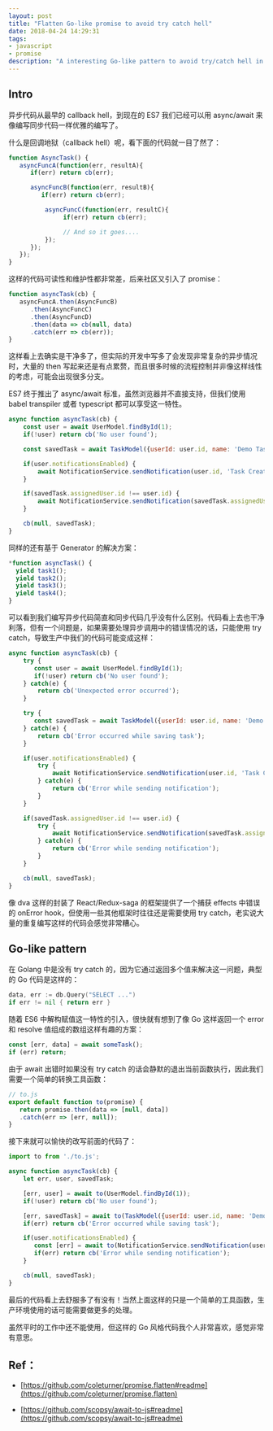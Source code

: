 ```yaml
---
layout: post
title: "Flatten Go-like promise to avoid try catch hell"
date: 2018-04-24 14:29:31
tags:
- javascript
- promise
description: "A interesting Go-like pattern to avoid try/catch hell in async/await."
---
```


## Intro

异步代码从最早的 callback hell，到现在的 ES7 我们已经可以用 async/await 来像编写同步代码一样优雅的编写了。

什么是回调地狱（callback hell）呢，看下面的代码就一目了然了：

```js
function AsyncTask() {
   asyncFuncA(function(err, resultA){
      if(err) return cb(err);

      asyncFuncB(function(err, resultB){
         if(err) return cb(err);

          asyncFuncC(function(err, resultC){
               if(err) return cb(err);

               // And so it goes....
          });
      });
   });
}
```

这样的代码可读性和维护性都非常差，后来社区又引入了 promise：

```js
function asyncTask(cb) {
   asyncFuncA.then(AsyncFuncB)
      .then(AsyncFuncC)
      .then(AsyncFuncD)
      .then(data => cb(null, data)
      .catch(err => cb(err));
}
```

这样看上去确实是干净多了，但实际的开发中写多了会发现非常复杂的异步情况时，大量的 then 写起来还是有点累赘，而且很多时候的流程控制并非像这样线性的考虑，可能会出现很多分支。

ES7 终于推出了 async/await 标准，虽然浏览器并不直接支持，但我们使用 babel transpiler 或者 typescript 都可以享受这一特性。

```js
async function asyncTask(cb) {
    const user = await UserModel.findById(1);
    if(!user) return cb('No user found');

    const savedTask = await TaskModel({userId: user.id, name: 'Demo Task'});

    if(user.notificationsEnabled) {
        await NotificationService.sendNotification(user.id, 'Task Created');
    }

    if(savedTask.assignedUser.id !== user.id) {
        await NotificationService.sendNotification(savedTask.assignedUser.id, 'Task was created for you');
    }

    cb(null, savedTask);
}
```

同样的还有基于 Generator 的解决方案：

```js
*function asyncTask() {
  yield task1();
  yield task2();
  yield task3();
  yield task4();
}
```

可以看到我们编写异步代码简直和同步代码几乎没有什么区别。代码看上去也干净利落，但有一个问题是，如果需要处理异步调用中的错误情况的话，只能使用 try catch，导致生产中我们的代码可能变成这样：

```js
async function asyncTask(cb) {
    try {
       const user = await UserModel.findById(1);
       if(!user) return cb('No user found');
    } catch(e) {
        return cb('Unexpected error occurred');
    }

    try {
       const savedTask = await TaskModel({userId: user.id, name: 'Demo Task'});
    } catch(e) {
        return cb('Error occurred while saving task');
    }

    if(user.notificationsEnabled) {
        try {
            await NotificationService.sendNotification(user.id, 'Task Created');
        } catch(e) {
            return cb('Error while sending notification');
        }
    }

    if(savedTask.assignedUser.id !== user.id) {
        try {
            await NotificationService.sendNotification(savedTask.assignedUser.id, 'Task was created for you');
        } catch(e) {
            return cb('Error while sending notification');
        }
    }

    cb(null, savedTask);
}
```

像 dva 这样的封装了 React/Redux-saga 的框架提供了一个捕获 effects 中错误的 onError hook，但使用一些其他框架时往往还是需要使用 try catch，老实说大量的重复编写这样的代码会感觉非常糟心。

## Go-like pattern

在 Golang 中是没有 try catch 的，因为它通过返回多个值来解决这一问题，典型的 Go 代码是这样的：

```go
data, err := db.Query("SELECT ...")
if err != nil { return err }
```

随着 ES6 中解构赋值这一特性的引入，很快就有想到了像 Go 这样返回一个 error 和 resolve 值组成的数组这样有趣的方案：

```js
const [err, data] = await someTask();
if (err) return;
```

由于 await 出错时如果没有 try catch 的话会静默的退出当前函数执行，因此我们需要一个简单的转换工具函数：

```js
// to.js
export default function to(promise) {
   return promise.then(data => [null, data])
   .catch(err => [err, null]);
}
```

接下来就可以愉快的改写前面的代码了：

```js
import to from './to.js';

async function asyncTask(cb) {
    let err, user, savedTask;

    [err, user] = await to(UserModel.findById(1));
    if(!user) return cb('No user found');

    [err, savedTask] = await to(TaskModel({userId: user.id, name: 'Demo Task'}));
    if(err) return cb('Error occurred while saving task');

    if(user.notificationsEnabled) {
       const [err] = await to(NotificationService.sendNotification(user.id, 'Task Created'));
       if(err) return cb('Error while sending notification');
    }

    cb(null, savedTask);
}
```

最后的代码看上去舒服多了有没有！当然上面这样的只是一个简单的工具函数，生产环境使用的话可能需要做更多的处理。

虽然平时的工作中还不能使用，但这样的 Go 风格代码我个人非常喜欢，感觉非常有意思。

## Ref：

- [https://github.com/coleturner/promise.flatten#readme](https://github.com/coleturner/promise.flatten)

- [https://github.com/scopsy/await-to-js#readme](https://github.com/scopsy/await-to-js#readme)